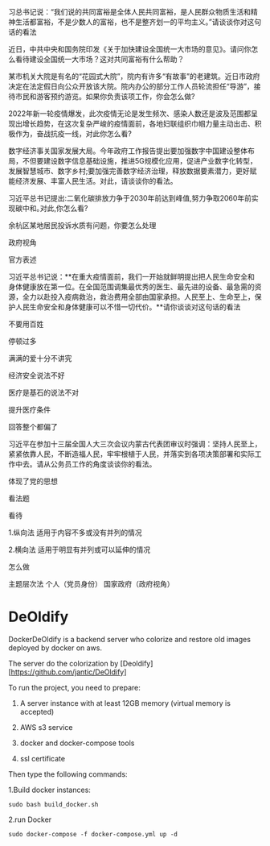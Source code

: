 习总书记说：“我们说的共同富裕是全体人民共同富裕，是人民群众物质生活和精神生活都富裕，不是少数人的富裕，也不是整齐划一的平均主义。”请谈谈你对这句话的看法

近日，中共中央和国务院印发《关于加快建设全国统一大市场的意见》。请问你怎么看待建设全国统一大市场？这对共同富裕有什么帮助？

某市机关大院是有名的“花园式大院”，院内有许多“有故事”的老建筑。近日市政府决定在法定假日向公众开放该大院。院内办公的部分工作人员轮流担任“导游”，接待市民和游客预约游览。如果你负责该项工作，你会怎么做?

2022年新一轮疫情爆发，此次疫情无论是发生频次、感染人数还是波及范围都呈现出增长趋势，在这次复杂严峻的疫情面前，各地妇联组织巾帼力量主动出击、积极作为，奋战抗疫一线，对此你怎么看?

数字经济事关国家发展大局。今年政府工作报告提出要加强数字中国建设整体布局，不但要建设数字信息基础设施，推进5G规模化应用，促进产业数字化转型，发展智慧城市、数字乡村;要加强完善数字经济治理，释放数据要素潜力，更好赋能经济发展、丰富人民生活。对此，请谈谈你的看法。

习近平总书记提出:二氧化碳排放力争于2030年前达到峰值,努力争取2060年前实现碳中和｡对此,你怎么看?

余杭区某地居民投诉水质有问题，你要怎么处理



政府视角

官方表述

习近平总书记说：**在重大疫情面前，我们一开始就鲜明提出把人民生命安全和身体健康放在第一位。在全国范围调集最优秀的医生、最先进的设备、最急需的资源，全力以赴投入疫病救治，救治费用全部由国家承担。人民至上、生命至上，保护人民生命安全和身体健康可以不惜一切代价。**请你谈谈对这句话的看法



不要用百姓

停顿过多

满满的爱十分不讲究

经济安全说法不好

医疗是基石的说法不对

提升医疗条件

回答整个都偏了



习近平在参加十三届全国人大三次会议内蒙古代表团审议时强调：坚持人民至上，紧紧依靠人民，不断造福人民，牢牢根植于人民，并落实到各项决策部署和实际工作中去。请从公务员工作的角度谈谈你的看法。

体现了党的思想



看法题



看待

1.纵向法 适用于内容不多或没有并列的情况

2.横向法 适用于明显有并列或可以延伸的情况



怎么做

主题层次法 个人（党员身份）  国家政府（政府视角）



# DeOldify

DockerDeOldify is a backend server who colorize and restore old images deployed by docker on aws. 

The server do the colorization by [Deoldify][https://github.com/jantic/DeOldify]

To run the project, you need to prepare:

1. A server instance with at least 12GB memory (virtual memory is accepted)

2. AWS s3 service 
3. docker and docker-compose tools
4. ssl certificate

Then type the following commands:

1.Build docker instances:

```shell
sudo bash build_docker.sh
```

2.run Docker 

```shell
sudo docker-compose -f docker-compose.yml up -d
```

